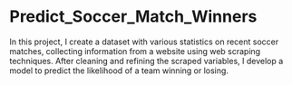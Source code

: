 # Predict_Soccer_Match_Winners
In this project, I create a dataset with various statistics on recent soccer matches, collecting information from a website using web scraping techniques. After cleaning and refining the scraped variables, I develop a model to predict the likelihood of a team winning or losing.
